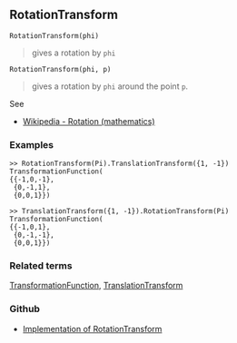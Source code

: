 ## RotationTransform

```
RotationTransform(phi)
```

> gives a rotation by `phi`

```
RotationTransform(phi, p)
```

> gives a rotation by `phi`  around the point `p`.

See
* [Wikipedia - Rotation (mathematics)](https://en.wikipedia.org/wiki/Rotation_(mathematics))

### Examples


```
>> RotationTransform(Pi).TranslationTransform({1, -1})
TransformationFunction(
{{-1,0,-1},
 {0,-1,1},
 {0,0,1}})
 
>> TranslationTransform({1, -1}).RotationTransform(Pi)
TransformationFunction(
{{-1,0,1},
 {0,-1,-1},
 {0,0,1}})
```

### Related terms
[TransformationFunction](TransformationFunction.md), [TranslationTransform](TranslationTransform.md)

### Github

* [Implementation of RotationTransform](https://github.com/axkr/symja_android_library/blob/master/symja_android_library/matheclipse-core/src/main/java/org/matheclipse/core/builtin/TensorFunctions.java#L1031) 
